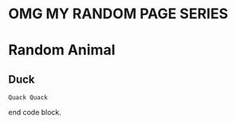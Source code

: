 OMG MY RANDOM PAGE SERIES
=========================
# Random Animal
## Duck
    Quack Quack
end code block.
